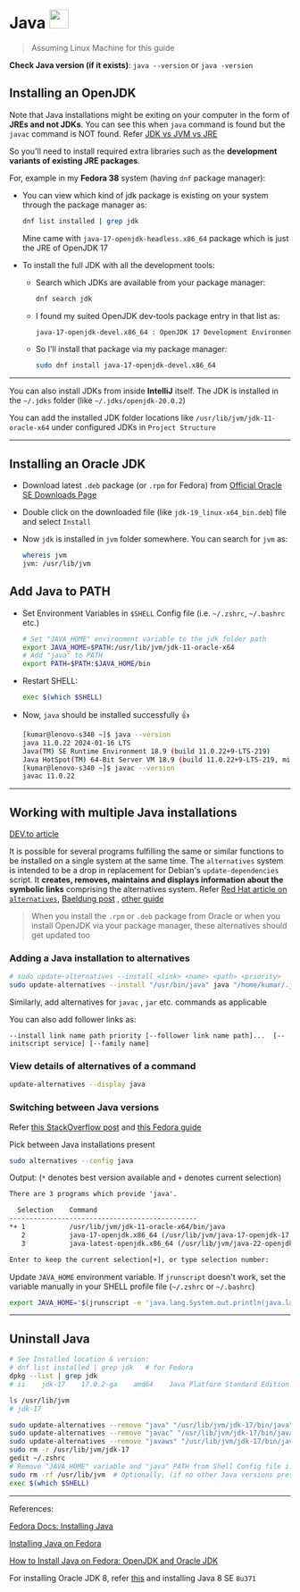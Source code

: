 # Java <img src='https://cdn-icons-png.flaticon.com/512/5968/5968282.png' width="34">

> Assuming Linux Machine for this guide

**Check Java version (if it exists)**: `java --version` or `java -version`

## Installing an OpenJDK

Note that Java installations might be exiting on your computer in the form of **JREs and not JDKs**. You can see this when `java` command is found but the `javac` command is NOT found. Refer [JDK vs JVM vs JRE](https://www.digitalocean.com/community/tutorials/difference-jdk-vs-jre-vs-jvm)

So you'll need to install required extra libraries such as the **development variants of existing JRE packages**.

For, example in my **Fedora 38** system (having `dnf` package manager):

- You can view which kind of jdk package is existing on your system through the package manager as:

  ```sh
  dnf list installed | grep jdk
  ```

  Mine came with `java-17-openjdk-headless.x86_64` package which is just the JRE of OpenJDK 17

- To install the full JDK with all the development tools:

  - Search which JDKs are available from your package manager:

    ```sh
    dnf search jdk
    ```

  - I found my suited OpenJDK dev-tools package entry in that list as:

    ```txt
    java-17-openjdk-devel.x86_64 : OpenJDK 17 Development Environment
    ```

  - So I'll install that package via my package manager:

    ```sh
    sudo dnf install java-17-openjdk-devel.x86_64
    ```

---

You can also install JDKs from inside **IntelliJ** itself. The JDK is installed in the `~/.jdks` folder (like `~/.jdks/openjdk-20.0.2`)

You can add the installed JDK folder locations like `/usr/lib/jvm/jdk-11-oracle-x64` under configured JDKs in `Project Structure`

---

## Installing an Oracle JDK

- Download latest `.deb` package (or `.rpm` for Fedora) from [Official Oracle SE Downloads Page](https://www.oracle.com/java/technologies/downloads/)

- Double click on the downloaded file (like `jdk-19_linux-x64_bin.deb`) file and select `Install`

- Now `jdk` is installed in `jvm` folder somewhere. You can search for `jvm` as:

  ```sh
  whereis jvm
  jvm: /usr/lib/jvm
  ```

## Add Java to PATH

- Set Environment Variables in `$SHELL` Config file (i.e. `~/.zshrc`, `~/.bashrc` etc.)

  ```sh
  # Set "JAVA_HOME" environment variable to the jdk folder path
  export JAVA_HOME=$PATH:/usr/lib/jvm/jdk-11-oracle-x64
  # Add "java" to PATH
  export PATH=$PATH:$JAVA_HOME/bin
  ```

- Restart SHELL:

  ```sh
  exec $(which $SHELL)
  ```

- Now, `java` should be installed successfully :thumbsup:

  ```sh
  [kumar@lenovo-s340 ~]$ java --version
  java 11.0.22 2024-01-16 LTS
  Java(TM) SE Runtime Environment 18.9 (build 11.0.22+9-LTS-219)
  Java HotSpot(TM) 64-Bit Server VM 18.9 (build 11.0.22+9-LTS-219, mixed mode)
  [kumar@lenovo-s340 ~]$ javac --version
  javac 11.0.22
  ```

---

## Working with multiple Java installations

[DEV.to article](https://dev.to/thegroo/install-and-manage-multiple-java-versions-on-linux-using-alternatives-5e93)

It is possible for several programs fulfilling the same or similar functions to be installed on a single system at the same time. The `alternatives` system is intended to be a drop in replacement for Debian's `update-dependencies` script. It **creates, removes, maintains and displays information about the symbolic links** comprising the alternatives system. Refer [Red Hat article on `alternatives`](https://www.redhat.com/sysadmin/alternatives-command), [Baeldung post](https://www.baeldung.com/linux/update-alternatives-command) , [other guide](https://www.studytonight.com/linux-guide/update-alternatives-command-in-linux)

> When you install the `.rpm` or `.deb` package from Oracle or when you install OpenJDK via your package manager, these alternatives should get updated too

### Adding a Java installation to alternatives

```sh
# sudo update-alternatives --install <link> <name> <path> <priority>
sudo update-alternatives --install "/usr/bin/java" java "/home/kumar/.jdks/openjdk-20.0.2/bin/java" 5
```

Similarly, add alternatives for `javac` , `jar` etc. commands as applicable

You can also add follower links as:

`--install link name path priority [--follower link name path]...  [--initscript service] [--family name]`

### View details of alternatives of a command

```sh
update-alternatives --display java
```

### Switching between Java versions

Refer [this StackOverflow post](https://askubuntu.com/questions/740757/switch-between-multiple-java-versions) and [this Fedora guide](https://docs.fedoraproject.org/en-US/quick-docs/installing-java/#_switching_between_java_versions)

Pick between Java installations present

```sh
sudo alternatives --config java
```

Output: (`*` denotes best version available and `+` denotes current selection)

```txt
There are 3 programs which provide 'java'.

  Selection    Command
-----------------------------------------------
*+ 1           /usr/lib/jvm/jdk-11-oracle-x64/bin/java
   2           java-17-openjdk.x86_64 (/usr/lib/jvm/java-17-openjdk-17.0.9.0.9-3.fc39.x86_64/bin/java)
   3           java-latest-openjdk.x86_64 (/usr/lib/jvm/java-22-openjdk-22.0.0.0.36-1.rolling.fc39.x86_64/bin/java)

Enter to keep the current selection[+], or type selection number:
```

Update `JAVA_HOME` environment variable. If `jrunscript` doesn't work, set the variable manually in your SHELL profile file (`~/.zshrc` or `~/.bashrc`)

```sh
export JAVA_HOME="$(jrunscript -e 'java.lang.System.out.println(java.lang.System.getProperty("java.home"));')"
```

---

## Uninstall Java

```sh
# See Installed location & version:
# dnf list installed | grep jdk   # for Fedora
dpkg --list | grep jdk
# ii    jdk-17    17.0.2-ga    amd64    Java Platform Standard Edition Development Kit

ls /usr/lib/jvm
# jdk-17

sudo update-alternatives --remove "java" "/usr/lib/jvm/jdk-17/bin/java"
sudo update-alternatives --remove "javac" "/usr/lib/jvm/jdk-17/bin/javac"
sudo update-alternatives --remove "javaws" "/usr/lib/jvm/jdk-17/bin/javaws"
sudo rm -r /usr/lib/jvm/jdk-17
gedit ~/.zshrc
# Remove "JAVA_HOME" variable and "java" PATH from Shell Config file i.e. ~/.zshrc, ~/.bashrc etc.
sudo rm -rf /usr/lib/jvm  # Optionally, (if no other Java versions present)
exec $(which $SHELL)
```

---

References:

[Fedora Docs: Installing Java](https://docs.fedoraproject.org/en-US/quick-docs/installing-java/)



[Installing Java on Fedora](https://phoenixnap.com/kb/fedora-install-java)

[How to Install Java on Fedora: OpenJDK and Oracle JDK](https://phoenixnap.com/kb/fedora-install-java)

For installing Oracle JDK 8, refer [this](https://docs.datastax.com/en/jdk-install/doc/jdk-install/installOracleJdkDeb.html) and installing Java 8 SE `8u371`
